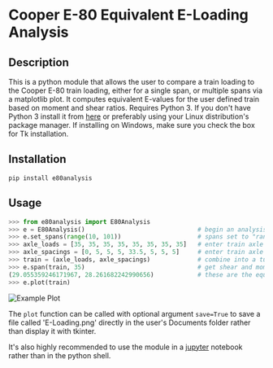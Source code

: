 # Cooper E-80 Equivalent E-Loading Analysis

## Description
This is a python module that allows the user to compare a train loading to the Cooper E-80 train loading, either for a single span, or multiple spans via a matplotlib plot. It computes equivalent E-values for the user defined train based on moment and shear ratios. Requires Python 3. If you don't have Python 3 install it from [here](https://www.python.org/downloads) or preferably using your Linux distribution's package manager. If installing on Windows, make sure you check the box for Tk installation.

## Installation
```
pip install e80analysis
```

## Usage
```python
>>> from e80analysis import E80Analysis
>>> e = E80Analysis()                               # begin an analysis
>>> e.set_spans(range(10, 101))                     # spans set to "range(10, 201)" by default, but can be changed
>>> axle_loads = [35, 35, 35, 35, 35, 35, 35, 35]   # enter train axle loads
>>> axle_spacings = [0, 5, 5, 5, 33.5, 5, 5, 5]     # enter train axle spacings
>>> train = (axle_loads, axle_spacings)             # combine into a tuple
>>> e.span(train, 35)                               # get shear and moment E-values for a single span length
(29.055359246171967, 28.261682242990656)            # these are the equivalent moment and shear E-values for the specified train and span length
>>> e.plot(train)
```

![Example Plot](https://i.imgur.com/igksRp5.png)

The `plot` function can be called with optional argument `save=True` to save a file called 'E-Loading.png' directly in the user's Documents folder rather than display it with tkinter.

It's also highly recommended to use the module in a [jupyter](https://jupyter.org) notebook rather than in the python shell.

